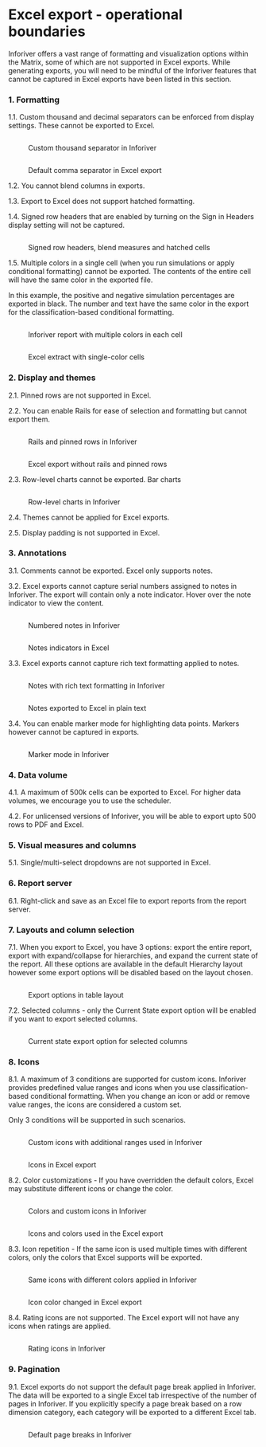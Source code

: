 # Excel export - operational boundaries

Inforiver offers a vast range of formatting and visualization options within the Matrix, some of which are not supported in Excel exports. While generating exports, you will need to be mindful of the Inforiver features that cannot be captured in Excel exports have been listed in this section.

### 1. Formatting

1.1. Custom thousand and decimal separators can be enforced from display settings. These cannot be exported to Excel.&#x20;

<div>

<figure><img src="../../../.gitbook/assets/image (1) (1) (1) (1) (1).png" alt=""><figcaption><p>Custom thousand separator in Inforiver</p></figcaption></figure>

 

<figure><img src="../../../.gitbook/assets/2024-10-14_12h15_35.png" alt=""><figcaption><p>Default comma separator in Excel export</p></figcaption></figure>

</div>

1.2. You cannot blend columns in exports.

1.3. Export to Excel does not support hatched formatting.

1.4. Signed row headers that are enabled by turning on the Sign in Headers display setting will not be captured.

<figure><img src="../../../.gitbook/assets/image (2) (1) (1).png" alt=""><figcaption><p>Signed row headers, blend measures and hatched cells</p></figcaption></figure>

1.5. Multiple colors in a single cell (when you run simulations or apply conditional formatting)  cannot be exported. The contents of the entire cell will have the same color in the exported file.&#x20;

In this example, the positive and negative simulation percentages are exported in black. The number and text have the same color in the export for the classification-based conditional formatting.&#x20;

<div>

<figure><img src="../../../.gitbook/assets/image (3).png" alt=""><figcaption><p>Inforiver report with multiple colors in each cell</p></figcaption></figure>

 

<figure><img src="../../../.gitbook/assets/2024-10-14_16h36_41.png" alt=""><figcaption><p>Excel extract with single-color cells</p></figcaption></figure>

</div>

### 2. Display and themes

2.1. Pinned rows are not supported in Excel.

2.2. You can enable Rails for ease of selection and formatting but cannot export them.

<div>

<figure><img src="../../../.gitbook/assets/image (3) (1) (1).png" alt=""><figcaption><p>Rails and pinned rows in Inforiver</p></figcaption></figure>

 

<figure><img src="../../../.gitbook/assets/2024-10-14_14h35_17.png" alt=""><figcaption><p>Excel export without rails and pinned rows</p></figcaption></figure>

</div>

2.3. Row-level charts cannot be exported. Bar charts&#x20;

<figure><img src="../../../.gitbook/assets/image (4) (1).png" alt=""><figcaption><p>Row-level charts in Inforiver</p></figcaption></figure>

2.4. Themes cannot be applied for Excel exports.

2.5. Display padding is not supported in Excel.

### 3. Annotations

3.1. Comments cannot be exported. Excel only supports notes.

3.2. Excel exports cannot capture serial numbers assigned to notes in Inforiver. The export will contain only a note indicator. Hover over the note indicator to view the content.

<div>

<figure><img src="../../../.gitbook/assets/image (10).png" alt=""><figcaption><p>Numbered notes in Inforiver</p></figcaption></figure>

 

<figure><img src="../../../.gitbook/assets/2024-10-14_12h19_01.png" alt=""><figcaption><p>Notes indicators in Excel</p></figcaption></figure>

</div>

&#x20;3.3. Excel exports cannot capture rich text formatting applied to notes.

<div>

<figure><img src="../../../.gitbook/assets/image (948).png" alt=""><figcaption><p>Notes with rich text formatting in Inforiver</p></figcaption></figure>

 

<figure><img src="../../../.gitbook/assets/2024-10-15_12h32_53.png" alt=""><figcaption><p>Notes exported to Excel in plain text</p></figcaption></figure>

</div>

3.4. You can enable marker mode for highlighting data points. Markers however cannot be captured in exports.

<figure><img src="../../../.gitbook/assets/image (5) (1).png" alt=""><figcaption><p>Marker mode in Inforiver</p></figcaption></figure>

### 4. Data volume

4.1. A maximum of 500k cells can be exported to Excel. For higher data volumes, we encourage you to use the scheduler.

4.2. For unlicensed versions of Inforiver, you will be able to export upto 500 rows to PDF and Excel.

### 5. Visual measures and columns

5.1. Single/multi-select dropdowns are not supported in Excel.

### 6. Report server

6.1. Right-click and save as an Excel file to export reports from the report server.

### 7. Layouts and column selection

7.1. When you export to Excel, you have 3 options: export the entire report, export with expand/collapse for hierarchies, and expand the current state of the report. All these options are available in the default Hierarchy layout however some export options will be disabled based on the layout chosen.&#x20;

<figure><img src="../../../.gitbook/assets/image (8).png" alt=""><figcaption><p>Export options in table layout</p></figcaption></figure>

7.2. Selected columns - only the Current State export option will be enabled if you want to export selected columns.

<figure><img src="../../../.gitbook/assets/image (9).png" alt=""><figcaption><p>Current state export option for selected columns</p></figcaption></figure>

### 8. Icons

8.1. A maximum of 3 conditions are supported for custom icons. Inforiver provides predefined value ranges and icons when you use classification-based conditional formatting. When you change an icon or add or remove value ranges, the icons are considered a custom set.&#x20;

Only 3 conditions will be supported in such scenarios.

<div>

<figure><img src="../../../.gitbook/assets/image (5).png" alt=""><figcaption><p>Custom icons with additional ranges used in Inforiver</p></figcaption></figure>

 

<figure><img src="../../../.gitbook/assets/2024-10-14_17h44_46.png" alt=""><figcaption><p>Icons in Excel export </p></figcaption></figure>

</div>

8.2. Color customizations - If you have overridden the default colors, Excel may substitute different icons or change the color.

<div>

<figure><img src="../../../.gitbook/assets/image (1) (1) (1) (1).png" alt=""><figcaption><p>Colors and custom icons in Inforiver</p></figcaption></figure>

 

<figure><img src="../../../.gitbook/assets/2024-10-14_17h35_21.png" alt=""><figcaption><p>Icons and colors used in the Excel export</p></figcaption></figure>

</div>

8.3. Icon repetition -  If the same icon is used multiple times with different colors, only the colors that Excel supports will be exported.

<div>

<figure><img src="../../../.gitbook/assets/image (6).png" alt=""><figcaption><p>Same icons with different colors applied in Inforiver</p></figcaption></figure>

 

<figure><img src="../../../.gitbook/assets/2024-10-14_17h50_56.png" alt=""><figcaption><p>Icon color changed in Excel export</p></figcaption></figure>

</div>

8.4. Rating icons are not supported. The Excel export will not have any icons when ratings are applied.

<figure><img src="../../../.gitbook/assets/image (7).png" alt=""><figcaption><p>Rating icons in Inforiver</p></figcaption></figure>

### 9. Pagination

9.1. Excel exports do not support the default page break applied in Inforiver. The data will be exported to a single Excel tab irrespective of the number of pages in Inforiver. If you explicitly specify a page break based on a row dimension category, each category will be exported to a different Excel tab.

<figure><img src="../../../.gitbook/assets/image (949).png" alt=""><figcaption><p>Default page breaks in Inforiver</p></figcaption></figure>

